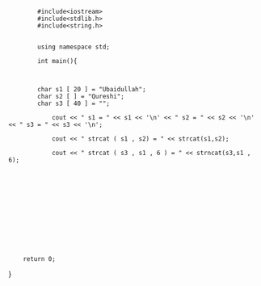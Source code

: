 





			
			
			
			
			#include<iostream>	
			#include<stdlib.h>
			#include<string.h>


			using namespace std;
			
			int main(){
			
			
			
			char s1 [ 20 ] = "Ubaidullah";
			char s2 [ ] = "Qureshi";
			char s3 [ 40 ] = "";
		
				cout << " s1 = " << s1 << '\n' << " s2 = " << s2 << '\n' << " s3 = " << s3 << '\n';
			
				cout << " strcat ( s1 , s2) = " << strcat(s1,s2);
			
				cout << " strcat ( s3 , s1 , 6 ) = " << strncat(s3,s1 , 6);
		
		
		
		
		
		
		
		
		
		
		
		
		
		return 0; 
















}
	
	
	
	
	
	
	
	
	
	
	
	
	
	
